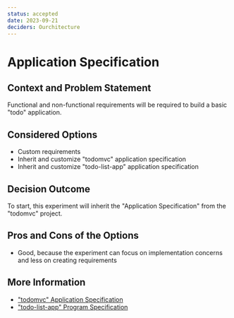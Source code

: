 ```yaml
---
status: accepted
date: 2023-09-21
deciders: Ourchitecture
---
```


# Application Specification

## Context and Problem Statement

Functional and non-functional requirements will be required to build a basic
"todo" application.

## Considered Options

-   Custom requirements
-   Inherit and customize "todomvc" application specification
-   Inherit and customize "todo-list-app" application specification

## Decision Outcome

To start, this experiment will inherit the "Application Specification" from
the "todomvc" project.

## Pros and Cons of the Options

-   Good, because the experiment can focus on implementation concerns and less
    on creating requirements

## More Information

-   ["todomvc" Application Specification](https://github.com/tastejs/todomvc/blob/master/app-spec.md#functionality)
-   ["todo-list-app" Program Specification](https://todo-list-app.readthedocs.io/#program-specification)
